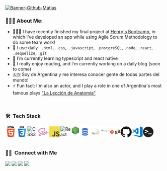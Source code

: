 <a href="https://ibb.co/YhwtF0v"><img width="1700px" src="https://i.ibb.co/bXDrMbp/Banner-Github-Matias.jpg" alt="Banner-Github-Matias" border="0"></a>

### 🙋🏻‍♂️ About Me:
- 🧑🏻‍💻 I have recently finished my final project at <a href="https://www.soyhenry.com/">Henry's Bootcamp</a>, in which I've developed an app while using Agile Scrum Methodology to do some team work!
- 🤔 I use daily  ``` .html```,``` .css```,``` .javascript```,``` .postgreSQL```, ```.node```, ```.react```, ```.sequelize```, ```.git```
- 🌱 I’m currently learning typescript and react native
- 📝 I really enjoy reading, and I'm currently working on a daily blog (soon to come)
- 🇦🇷 Soy de Argentina y me interesa conocer gente de todas partes del mundo!
- ⚡ Fun fact: I'm also an actor, and I play a role in one of Argentina's most famous plays <a href="https://www.ticketek.com.ar/leccion-anatomia/online">"La Lección de Anatomía"</a>
<br>

### 🛠 &nbsp;Tech Stack

<img align="left" alt="HTML5" width="35px" src="https://raw.githubusercontent.com/github/explore/80688e429a7d4ef2fca1e82350fe8e3517d3494d/topics/html/html.png" />
<img align="left" alt="CSS3" width="35px" src="https://raw.githubusercontent.com/github/explore/80688e429a7d4ef2fca1e82350fe8e3517d3494d/topics/css/css.png" />
<img align="left" alt="CSS3" width="35px" src="https://img.icons8.com/color/2x/bootstrap.png" />
<img align="left" alt="Sass" width="35px" src="https://raw.githubusercontent.com/github/explore/80688e429a7d4ef2fca1e82350fe8e3517d3494d/topics/sass/sass.png" />
<img align="left" alt="JavaScript" width="35px" src="https://raw.githubusercontent.com/github/explore/80688e429a7d4ef2fca1e82350fe8e3517d3494d/topics/javascript/javascript.png" />
<img align="left" alt="React" width="35px" src="https://cdn4.iconfinder.com/data/icons/logos-3/600/React.js_logo-512.png" />
<img align="left" alt="Node.js" width="26px" src="https://raw.githubusercontent.com/github/explore/80688e429a7d4ef2fca1e82350fe8e3517d3494d/topics/nodejs/nodejs.png" />
<img align="left" alt="SQL" width="35px" src="https://raw.githubusercontent.com/github/explore/80688e429a7d4ef2fca1e82350fe8e3517d3494d/topics/sql/sql.png" />
<img align="left" alt="MySQL" width="35px" src="https://raw.githubusercontent.com/github/explore/80688e429a7d4ef2fca1e82350fe8e3517d3494d/topics/mysql/mysql.png" />
<img align="left" alt="MongoDB" width="26px" src="https://raw.githubusercontent.com/github/explore/80688e429a7d4ef2fca1e82350fe8e3517d3494d/topics/mongodb/mongodb.png" />
<img align="left" alt="Git" width="35px" src="https://raw.githubusercontent.com/github/explore/80688e429a7d4ef2fca1e82350fe8e3517d3494d/topics/git/git.png" />
<img align="left" alt="GitHub" width="35px" src="https://raw.githubusercontent.com/github/explore/78df643247d429f6cc873026c0622819ad797942/topics/github/github.png" />
<img align="left" alt="Visual Studio Code" width="35px" src="https://raw.githubusercontent.com/github/explore/80688e429a7d4ef2fca1e82350fe8e3517d3494d/topics/visual-studio-code/visual-studio-code.png" />
<img align="left" alt="Terminal" width="35px" src="https://raw.githubusercontent.com/github/explore/80688e429a7d4ef2fca1e82350fe8e3517d3494d/topics/terminal/terminal.png" />
<br>
<br>
<br>

### 🤝🏻 &nbsp;Connect with Me


<a href="https://www.linkedin.com/in/sciuttomatias"><img src="https://img.shields.io/badge/-Matias%20Sciutto%20-0077B5?style=flat&logo=Linkedin&logoColor=white"/></a>
<a href="mailto:sciuttomatias@gmail.com"><img src="https://img.shields.io/badge/-sciuttomatias@gmail.com-D14836?style=flat&logo=Gmail&logoColor=white"/></a>
<a href="https://twitter.com/Matisciutto"><img src="https://img.shields.io/badge/-@Matisciutto-1877F2?style=flat&logo=Twitter&logoColor=white"/></a>
<a href="https://www.instagram.com/matisciutto/"><img src="https://img.shields.io/badge/-@matisciutto-E4405F?style=flat&logo=Instagram&logoColor=white"/></a>



<!---
Sciuttomatias/Sciuttomatias is a ✨ special ✨ repository because its `README.md` (this file) appears on your GitHub profile.
You can click the Preview link to take a look at your changes.
--->
